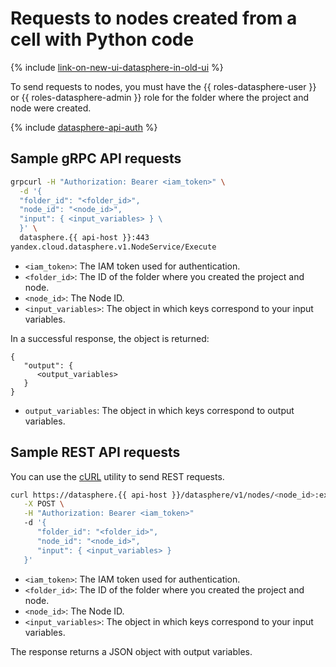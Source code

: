 # Requests to nodes created from a cell with Python code

{% include [link-on-new-ui-datasphere-in-old-ui](../../_includes/datasphere/datasphere-old-note.md) %}

To send requests to nodes, you must have the {{ roles-datasphere-user }} or {{ roles-datasphere-admin }} role for the folder where the project and node were created.

{% include [datasphere-api-auth](../../_includes/datasphere/datasphere-api-auth.md) %}

## Sample gRPC API requests

```bash
grpcurl -H "Authorization: Bearer <iam_token>" \
  -d '{
  "folder_id": "<folder_id>",
  "node_id": "<node_id>",
  "input": { <input_variables> } \
  }' \
  datasphere.{{ api-host }}:443
yandex.cloud.datasphere.v1.NodeService/Execute
```

* `<iam_token>`: The IAM token used for authentication.
* `<folder_id>`: The ID of the folder where you created the project and node.
* `<node_id>`: The Node ID.
* `<input_variables>`: The object in which keys correspond to your input variables.

In a successful response, the object is returned:

```
{
   "output": {
      <output_variables>
   }
}
```

* `output_variables`: The object in which keys correspond to output variables.

## Sample REST API requests

You can use the [cURL](https://curl.se) utility to send REST requests.

```bash
curl https://datasphere.{{ api-host }}/datasphere/v1/nodes/<node_id>:execute \
   -X POST \
   -H "Authorization: Bearer <iam_token>"
   -d '{
      "folder_id": "<folder_id>",
      "node_id": "<node_id>",
      "input": { <input_variables> }
   }'
```

* `<iam_token>`: The IAM token used for authentication.
* `<folder_id>`: The ID of the folder where you created the project and node.
* `<node_id>`: The Node ID.
* `<input_variables>`: The object in which keys correspond to your input variables.

The response returns a JSON object with output variables.